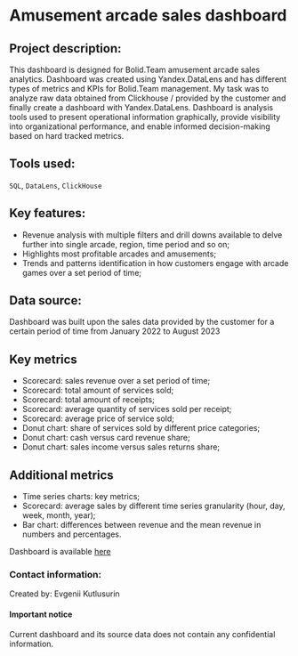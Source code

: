 # Amusement arcade sales dashboard
## Project description:
This dashboard is designed for Bolid.Team amusement arcade sales analytics. Dashboard was created using Yandex.DataLens and has different types of metrics and KPIs for Bolid.Team management. 
My task was to analyze raw data obtained from Clickhouse / provided by the customer and finally create a dashboard with Yandex.DataLens.
Dashboard is analysis tools used to present operational information graphically, provide visibility into organizational performance, and enable informed decision-making based on hard tracked metrics.

## Tools used:
`SQL`, `DataLens`, `ClickHouse`

## Key features:
* Revenue analysis with multiple filters and drill downs available to delve further into single arcade, region, time period and so on;
* Highlights most profitable arcades and amusements;
* Trends and patterns identification in how customers engage with arcade games over a set period of time;

## Data source:
Dashboard was built upon the sales data provided by the customer for a certain period of time from January 2022 to August 2023

## Key metrics
* Scorecard: sales revenue over a set period of time;
* Scorecard: total amount of services sold;
* Scorecard: total amount of receipts;
* Scorecard: average quantity of services sold per receipt;
* Scorecard: average price of service sold;
* Donut chart: share of services sold by different price categories;
* Donut chart: cash versus card revenue share;
* Donut chart: sales income versus sales returns share;

## Additional metrics
* Time series charts: key metrics;
* Scorecard: average sales by different time series granularity (hour, day, week, month, year);
* Bar chart: differences between revenue and the mean revenue in numbers and percentages.

Dashboard is available [here](https://datalens.yandex/afdmgzi60ovez)

### Contact information:
Created by: Evgenii Kutlusurin

#### Important notice
Сurrent dashboard and its source data does not contain any confidential information.
